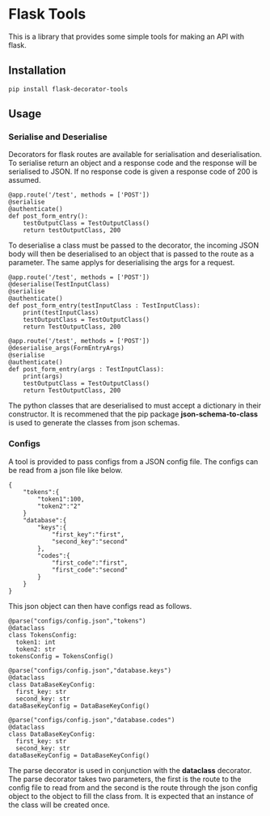 # Flask Tools

This is a library that provides some simple tools for making an API with flask.

## Installation 
```
pip install flask-decorator-tools
```

## Usage

### Serialise and Deserialise
Decorators for flask routes are available for serialisation and deserialisation. To serialise return an object and a response code and the response will be serialised to JSON. If no response code is given a response code of 200 is assumed.
```
@app.route('/test', methods = ['POST'])
@serialise
@authenticate()
def post_form_entry():
    testOutputClass = TestOutputClass()
    return testOutputClass, 200
```
To deserialise a class must be passed to the decorator, the incoming JSON body will then be deserialised to an object that is passed to the route as a parameter. The same applys for deserialising the args for a request. 
```
@app.route('/test', methods = ['POST'])
@deserialise(TestInputClass)
@serialise
@authenticate()
def post_form_entry(testInputClass : TestInputClass):
    print(testInputClass)
    testOutputClass = TestOutputClass()
    return TestOutputClass, 200

@app.route('/test', methods = ['POST'])
@deserialise_args(FormEntryArgs)
@serialise
@authenticate()
def post_form_entry(args : TestInputClass):
    print(args)
    testOutputClass = TestOutputClass()
    return TestOutputClass, 200
```
The python classes that are deserialised to must accept a dictionary in their constructor. It is recommened that the pip package **json-schema-to-class** is used to generate the classes from json schemas.

### Configs
A tool is provided to pass configs from a JSON config file. The configs can be read from a json file like below.
```
{
    "tokens":{
        "token1":100,
        "token2":"2"
    }
    "database":{
        "keys":{
            "first_key":"first",
            "second_key":"second"
        },
        "codes":{
            "first_code":"first",
            "first_code":"second"
        }
    }
}
```
This json object can then have configs read as follows.
```
@parse("configs/config.json","tokens")
@dataclass
class TokensConfig:
  token1: int
  token2: str
tokensConfig = TokensConfig()

@parse("configs/config.json","database.keys")
@dataclass
class DataBaseKeyConfig:
  first_key: str
  second_key: str
dataBaseKeyConfig = DataBaseKeyConfig()

@parse("configs/config.json","database.codes")
@dataclass
class DataBaseKeyConfig:
  first_key: str
  second_key: str
dataBaseKeyConfig = DataBaseKeyConfig()
```
The parse decorator is used in conjunction with the **dataclass** decorator. The parse decorator takes two parameters, the first is the route to the config file to read from and the second is the route through the json config object to the object to fill the class from. It is expected that an instance of the class will be created once.